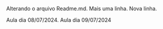 Alterando o arquivo Readme.md.
Mais uma linha.
Nova linha.

Aula dia 08/07/2024.
Aula dia 09/07/2024